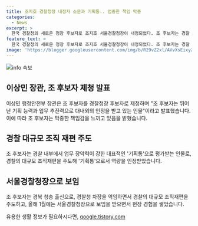 ```yaml
---
title: 조지호 경찰청장 내정자 소문과 기획통.. 엄중한 책임 막중
categories:
  - News
excerpt: >
  한국 경찰청의 새로운 청장 후보자로 조지호 서울경찰청장이 내정되었다. 조 후보자는 경찰 내부에서 업무 장악력이 강하며, 기획력과 업무 추진력으로 대내외에서 인정을 받고 있다. 이상민 행정안전부 장관은 조 후보자를 경찰청장 후보자로 제청했으며, 조 후보자는 이에 대해 막중한 책임감을 느끼고 있다고 밝혔다. 조 후보자는 경찰청 차장으로 대규모 조직 재편을 주도한 경력을 가지고 있으며, 국회 인사청문회를 거쳐 대통령 임명을 받으면 정식으로 경찰청장에 부임할 예정이다.
feature_text: >
  한국 경찰청의 새로운 청장 후보자로 조지호 서울경찰청장이 내정되었다. 조 후보자는 경찰 내부에서 업무 장악력이 강하며, 기획력과 업무 추진력으로 대내외에서 인정을 받고 있다. 이상민 행정안전부 장관은 조 후보자를 경찰청장 후보자로 제청했으며, 조 후보자는 이에 대해 막중한 책임감을 느끼고 있다고 밝혔다. 조 후보자는 경찰청 차장으로 대규모 조직 재편을 주도한 경력을 가지고 있으며, 국회 인사청문회를 거쳐 대통령 임명을 받으면 정식으로 경찰청장에 부임할 예정이다.
image: 'https://blogger.googleusercontent.com/img/b/R29vZ2xl/AVvXsEixyZcFfHzMRdzZMjFBmAUKJYCLCGyLL1o632UiGVXcaFdKo_bkvkuCioo0uUKlGfBVcT3P84aROyZIXSBEx3Aw5nCQ3pTgDom1WDC4m8eifvWiAmWEEVb4x6G_l8C0QH225ldMjyaFvpxGEBGNO37VmDTDMHGhJPq73UglMfDca1-0aw/s1600/blogspot.png'
---
```


<p><img src="https://blogger.googleusercontent.com/img/b/R29vZ2xl/AVvXsEixyZcFfHzMRdzZMjFBmAUKJYCLCGyLL1o632UiGVXcaFdKo_bkvkuCioo0uUKlGfBVcT3P84aROyZIXSBEx3Aw5nCQ3pTgDom1WDC4m8eifvWiAmWEEVb4x6G_l8C0QH225ldMjyaFvpxGEBGNO37VmDTDMHGhJPq73UglMfDca1-0aw/s1600/blogspot.png" alt="info 속보" /></p>

<h2 data-ke-size="size26">이상민 장관, 조 후보자 제청 발표</h2>

<p data-ke-size="size16">이상민 행정안전부 장관은 조 후보자를 경찰청장 후보자로 제청하며 "조 후보자는 뛰어난 기획 능력과 업무 추진력으로 대내외의 인정을 받고 있는 인물"이라고 발표했습니다. 이에 따라 조 후보자는 막중한 책임감을 느끼고 있음을 밝혔습니다.</p>

<h2 data-ke-size="size26">경찰 대규모 조직 재편 주도</h2>

<p data-ke-size="size16">조 후보자는 경찰 내부에서 업무 장악력이 강한 대표적인 '기획통'으로 평가받는 인물로, 경찰의 대규모 조직재편을 주도해 '기획통'으로서 역량을 인정받았습니다. </p>

<h2 data-ke-size="size26">서울경찰청장으로 보임</h2>

<p data-ke-size="size16">조 후보자는 경북 청송 출신으로, 경찰청 차장을 역임하면서 경찰의 대규모 조직재편을 주도하고, 올해 1월에는 서울경찰청장으로 보임을 받으면서 현장 경험을 쌓았습니다.</p>
유용한 생활 정보가 필요하시다면, <a href="https://qoogle.tistory.com" rel="dofollow">qoogle.tistory.com</a>


